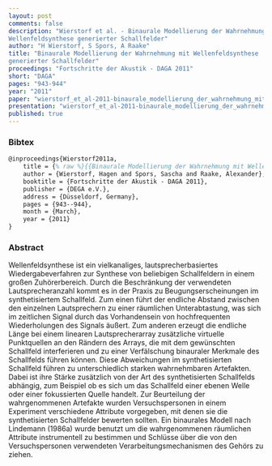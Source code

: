 ```yaml
---
layout: post
comments: false
description: "Wierstorf et al. - Binaurale Modellierung der Wahrnehmung mit
Wellenfeldsynthese generierter Schallfelder"
author: "H Wierstorf, S Spors, A Raake"
title: "Binaurale Modellierung der Wahrnehmung mit Wellenfeldsynthese
generierter Schallfelder"
proceedings: "Fortschritte der Akustik - DAGA 2011"
short: "DAGA"
pages: "943-944"
year: "2011"
paper: "wierstorf_et_al-2011-binaurale_modellierung_der_wahrnehmung_mit_wfs_generierter_schallfelder.pdf"
presentation: "wierstorf_et_al-2011-binaurale_modellierung_der_wahrnehmung_mit_wfs_generierter_schallfelder-presentation.pdf"
published: true
---
```


### Bibtex

```latex
@inproceedings{Wierstorf2011a,
    title = {% raw %}{{Binaurale Modellierung der Wahrnehmung mit Wellenfeldsynthese generierter Schallfelder}}{% endraw %},
    author = {Wierstorf, Hagen and Spors, Sascha and Raake, Alexander},
    booktitle = {Fortschritte der Akustik - DAGA 2011},
    publisher = {DEGA e.V.},
    address = {Düsseldorf, Germany},
    pages = {943--944},
    month = {March},
    year = {2011}
}
```

### Abstract

Wellenfeldsynthese ist ein vielkanaliges, lautsprecherbasiertes
Wiedergabeverfahren zur Synthese von beliebigen Schallfeldern in einem großen
Zuhörerbereich.   Durch die Beschränkung der verwendeten Lautsprecheranzahl
kommt es in der Praxis zu Beugungserscheinungen im synthetisiertem Schallfeld.
Zum einen führt der endliche Abstand zwischen den einzelnen Lautsprechern zu
einer räumlichen Unterabtastung, was sich im zeitlichen Signal durch das
Vorhandensein von hochfrequenten Wiederholungen des Signals äußert.  Zum anderen
erzeugt die endliche Länge bei einem linearen Lautsprecherarray zusätzliche
virtuelle Punktquellen an den Rändern des Arrays, die mit dem gewünschten
Schallfeld interferieren und zu einer Verfälschung binauraler Merkmale des
Schallfelds führen können.  Diese Abweichungen im synthetisierten Schallfeld
führen zu unterschiedlich starken wahrnehmbaren Artefakten.  Dabei ist ihre
Stärke zusätzlich von der Art des synthetisierten Schallfelds abhängig, zum
Beispiel ob es sich um das Schallfeld einer ebenen Welle oder einer fokussierten
Quelle handelt.  Zur Beurteilung der wahrgenommenen Artefakte wurden
Versuchspersonen in einem Experiment verschiedene Attribute vorgegeben, mit
denen sie die synthetisierten Schallfelder bewerten sollten.  Ein binaurales
Modell nach Lindemann (1986a) wurde benutzt um die wahrgenommenen räumlichen
Attribute instrumentell zu bestimmen und Schlüsse über die von den
Versuchspersonen verwendeten Verarbeitungsmechanismen des Gehörs zu ziehen.
